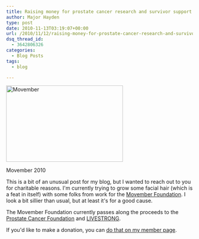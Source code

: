 ```yaml
---
title: Raising money for prostate cancer research and survivor support
author: Major Hayden
type: post
date: 2010-11-13T03:19:07+00:00
url: /2010/11/12/raising-money-for-prostate-cancer-research-and-survivor-support/
dsq_thread_id:
  - 3642806326
categories:
  - Blog Posts
tags:
  - blog

---
```

<div id="attachment_1862" style="width: 325px" class="wp-caption alignright">
  <a href="http://rackerhacker.com/wp-content/uploads/2010/11/Movember.jpg"><img src="http://rackerhacker.com/wp-content/uploads/2010/11/Movember.jpg" alt="Movember" title="Movember" width="315" height="206" class="size-full wp-image-1862" /></a>

  <p class="wp-caption-text">
    Movember 2010
  </p>
</div>



This is a bit of an unusual post for my blog, but I wanted to reach out to you for charitable reasons. I'm currently trying to grow some facial hair (which is a feat in itself) with some folks from work for the [Movember Foundation][1]. I look a bit sillier than usual, but at least it's for a good cause.

The Movember Foundation currently passes along the proceeds to the [Prostate Cancer Foundation][2] and [LIVESTRONG][3].

If you'd like to make a donation, you can [do that on my member page][4].

<div style="clear: both;">
</div>

 [1]: http://us.movember.com/
 [2]: http://www.pcf.org/
 [3]: http://www.livestrong.org/
 [4]: http://us.movember.com/mospace/1073998/
